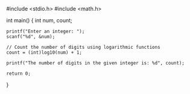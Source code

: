 #include <stdio.h>
#include <math.h>

int main() {
    int num, count;
    
    printf("Enter an integer: ");
    scanf("%d", &num);
    
    // Count the number of digits using logarithmic functions
    count = (int)log10(num) + 1;
    
    printf("The number of digits in the given integer is: %d", count);
    
    return 0;
}
